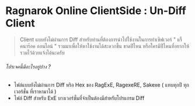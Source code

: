 # Ragnarok Online ClientSide : Un-Diff Client

> Client แบบยังไม่ผ่านการ Diff สำหรับท่านที่ต้องการนำไปใช้งานในการทำเซิฟเวอร์ " แร็คนาร๊อค ออนไลน์ "
> รวมมาเพื่อให้หาใช้งานได้สะดวกขึ้น ขาดปีไหน หรือใครมีปีไหนที่อยากให้รวมไว้ด้วยแจ้งได้นะครับ

###### โปรเจคนี้มีอะไรอยู่บ้าง ?
* ไฟล์แบบยังไม่ผ่านการ Diff หริอ Hex ของ RagExE, RagexeRE, Sakexe ( แทบทุกปี ทุกเวอร์ชั่น ที่เราหามาได้ )
* ไฟล์ Diff สำหรับ ExE บางเวอร์ชั่นที่จำเป็นต้องมีสำหรับโปรแกรม Diff